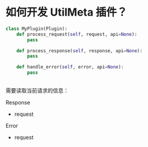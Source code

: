 # 如何开发 UtilMeta 插件？


```python
class MyPlugin(Plugin):
	def process_request(self, request, api=None):
		pass

	def process_response(self, response, api=None):
		pass

	def handle_error(self, error, api=None):
		pass
		
```


需要读取当前请求的信息：

Response
* request

Error
* request